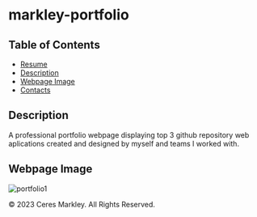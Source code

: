 # markley-portfolio

## Table of Contents 

* [Resume](#resume)
* [Description](#description)
* [Webpage Image](#webpage-image)
* [Contacts](#contacts)

## Description 
A professional portfolio webpage displaying top 3 github repository web aplications created and designed by myself and teams I worked with.

## Webpage Image
![portfolio1](https://user-images.githubusercontent.com/129554518/236910568-51bb3a33-1004-4080-a970-0812093d6b2b.PNG)

© 2023 Ceres Markley. All Rights Reserved.
